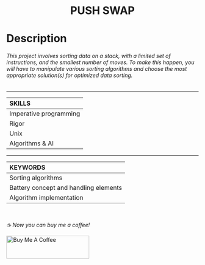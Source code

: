 <h1 align="center">
     PUSH SWAP
</h1>


# Description
###### This project involves sorting data on a stack, with a limited set of instructions, and the smallest number of moves. To make this happen, you will have to manipulate various sorting algorithms and choose the most appropriate solution(s) for optimized data sorting.

-----------

| SKILLS |
| :--- |
| Imperative programming |
| Rigor |
| Unix |
| Algorithms & AI |

-------------

| KEYWORDS |
| :--- |
| Sorting algorithms |
| Battery concept and handling elements | 
| Algorithm implementation |

<br>

 *☕️ Now you can buy me a coffee!*

<a href="https://www.buymeacoffee.com/yakupacs" target="_blank"><img src="https://cdn.buymeacoffee.com/buttons/v2/default-yellow.png" alt="Buy Me A Coffee" style="height: 60px !important;width: 217px !important;" ></a>
